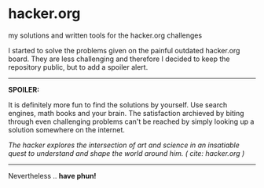 # hacker.org
my solutions and written tools for the hacker.org challenges

I started to solve the problems given on the painful outdated hacker.org board.
They are less challenging and therefore I decided to keep the repository public, but to add a spoiler alert.

---

**SPOILER:**

It is definitely more fun to find the solutions by yourself. Use search engines, math books and your brain.
The satisfaction archieved by biting through even challenging problems can't be reached by simply looking up a solution somewhere on the internet.


_The hacker explores the intersection of art and science in an insatiable quest to understand and shape the world around him. ( cite: hacker.org )_

---

Nevertheless .. **have phun!**
